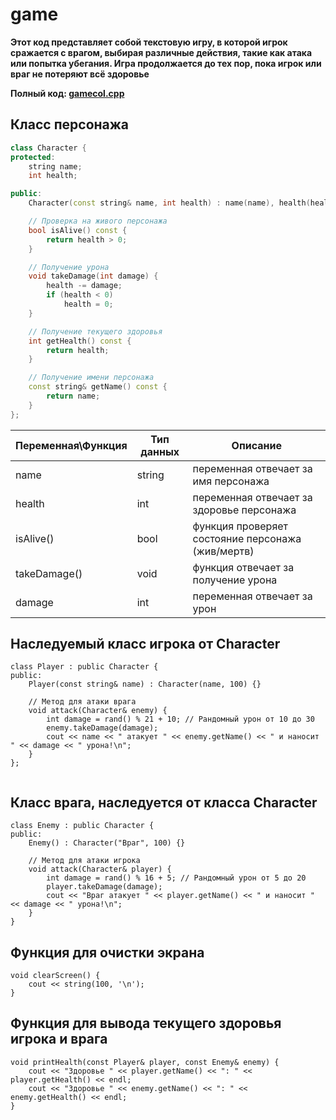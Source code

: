# game
**Этот код представляет собой текстовую игру, в которой игрок сражается с врагом, выбирая различные действия, такие как атака или попытка убегания. Игра продолжается до тех пор, пока игрок или враг не потеряют всё здоровье**

**Полный код: [gamecol.cpp](https://github.com/Skipper1231/gamecol/blob/main/gamecol.cpp)**
## Класс персонажа
``` C++
class Character {
protected:
    string name;
    int health;

public:
    Character(const string& name, int health) : name(name), health(health) {}

    // Проверка на живого персонажа
    bool isAlive() const {
        return health > 0;
    }

    // Получение урона
    void takeDamage(int damage) {
        health -= damage;
        if (health < 0)
            health = 0;
    }

    // Получение текущего здоровья
    int getHealth() const {
        return health;
    }

    // Получение имени персонажа
    const string& getName() const {
        return name;
    }
};
```

| Переменная\Функция | Тип данных | Описание |
|-------------|-------------|-------------|
| name   | string   |   переменная отвечает за имя персонажа   |
| health  | int |   переменная отвечает за здоровье персонажа   |
| isAlive()   | bool   |  функция проверяет состояние персонажа (жив/мертв)  |
| takeDamage()   | void   |  функция отвечает за получение урона  |
| damage   | int  |  переменная отвечает за урон  |


## Наследуемый класс игрока от Character
```
class Player : public Character {
public:
    Player(const string& name) : Character(name, 100) {}

    // Метод для атаки врага
    void attack(Character& enemy) {
        int damage = rand() % 21 + 10; // Рандомный урон от 10 до 30
        enemy.takeDamage(damage);
        cout << name << " атакует " << enemy.getName() << " и наносит " << damage << " урона!\n";
    }
};


```
## Класс врага, наследуется от класса Character
```
class Enemy : public Character {
public:
    Enemy() : Character("Враг", 100) {}

    // Метод для атаки игрока
    void attack(Character& player) {
        int damage = rand() % 16 + 5; // Рандомный урон от 5 до 20
        player.takeDamage(damage);
        cout << "Враг атакует " << player.getName() << " и наносит " << damage << " урона!\n";
    }
}
```
## Функция для очистки экрана
```
void clearScreen() {
    cout << string(100, '\n');
}
```
## Функция для вывода текущего здоровья игрока и врага
```
void printHealth(const Player& player, const Enemy& enemy) {
    cout << "Здоровье " << player.getName() << ": " << player.getHealth() << endl;
    cout << "Здоровье " << enemy.getName() << ": " << enemy.getHealth() << endl;
}
```
